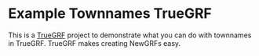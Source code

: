 # Example Townnames TrueGRF

This is a [TrueGRF](https://truegrf.truebrain.nl/) project to demonstrate what you can do with townnames in TrueGRF.
TrueGRF makes creating NewGRFs easy.
